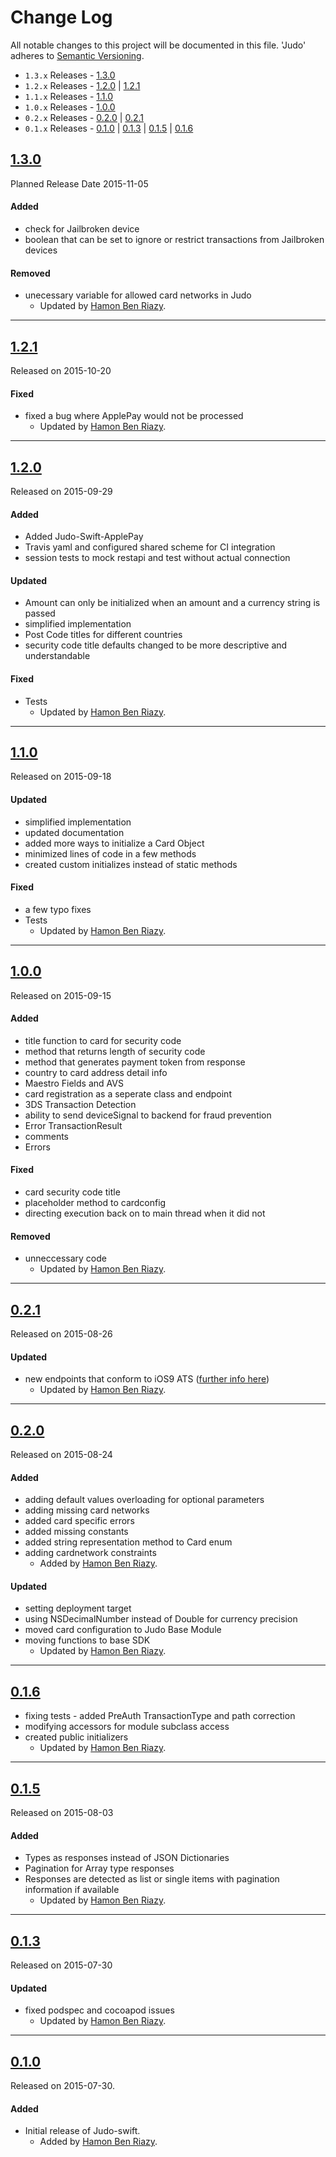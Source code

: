 # Change Log
All notable changes to this project will be documented in this file.
'Judo' adheres to [Semantic Versioning](http://semver.org/).

- `1.3.x` Releases - [1.3.0](#130)
- `1.2.x` Releases - [1.2.0](#120) | [1.2.1](#110)
- `1.1.x` Releases - [1.1.0](#110)
- `1.0.x` Releases - [1.0.0](#100)
- `0.2.x` Releases - [0.2.0](#020) | [0.2.1](#021)
- `0.1.x` Releases - [0.1.0](#010) | [0.1.3](#013) | [0.1.5](#015) | [0.1.6](#016)

## [1.3.0](https://github.com/JudoPay/Judo-Swift/tag/1.3.0)
Planned Release Date 2015-11-05

#### Added
- check for Jailbroken device
- boolean that can be set to ignore or restrict transactions from Jailbroken devices
#### Removed
- unecessary variable for allowed card networks in Judo
	- Updated by [Hamon Ben Riazy](https://github.com/ryce).

---
## [1.2.1](https://github.com/JudoPay/Judo-Swift/tag/1.2.1)
Released on 2015-10-20

#### Fixed
- fixed a bug where ApplePay would not be processed
	- Updated by [Hamon Ben Riazy](https://github.com/ryce).

---
## [1.2.0](https://github.com/JudoPay/Judo-Swift/tag/1.2.0)
Released on 2015-09-29
#### Added
- Added Judo-Swift-ApplePay
- Travis yaml and configured shared scheme for CI integration
- session tests to mock restapi and test without actual connection
#### Updated
- Amount can only be initialized when an amount and a currency string is passed
- simplified implementation
- Post Code titles for different countries
- security code title defaults changed to be more descriptive and understandable
#### Fixed
- Tests
  - Updated by [Hamon Ben Riazy](https://github.com/ryce).

---
## [1.1.0](https://github.com/JudoPay/Judo-Swift/tag/1.1.0)
Released on 2015-09-18
#### Updated
- simplified implementation
- updated documentation
- added more ways to initialize a Card Object
- minimized lines of code in a few methods
- created custom initializes instead of static methods
#### Fixed
- a few typo fixes
- Tests
	- Updated by [Hamon Ben Riazy](https://github.com/ryce).

---
## [1.0.0](https://github.com/JudoPay/Judo-Swift/tag/1.0.0)
Released on 2015-09-15

#### Added
- title function to card for security code
- method that returns length of security code
- method that generates payment token from response
- country to card address detail info
- Maestro Fields and AVS
- card registration as a seperate class and endpoint
- 3DS Transaction Detection
- ability to send deviceSignal to backend for fraud prevention
- Error TransactionResult
- comments
- Errors
#### Fixed
- card security code title
- placeholder method to cardconfig
- directing execution back on to main thread when it did not
#### Removed
- unneccessary code
	- Updated by [Hamon Ben Riazy](https://github.com/ryce).

---
## [0.2.1](https://github.com/JudoPay/Judo-Swift/tag/0.2.1)
Released on 2015-08-26

#### Updated
- new endpoints that conform to iOS9 ATS ([further info here](https://developer.apple.com/library/prerelease/mac/technotes/App-Transport-Security-Technote/index.html))
	- Updated by [Hamon Ben Riazy](https://github.com/ryce).

---
## [0.2.0](https://github.com/JudoPay/Judo-Swift/tag/0.2.0)
Released on 2015-08-24

#### Added
- adding default values overloading for optional parameters
- adding missing card networks
- added card specific errors
- added missing constants
- added string representation method to Card enum
- adding cardnetwork constraints
	- Added by [Hamon Ben Riazy](https://github.com/ryce).

#### Updated
- setting deployment target
- using NSDecimalNumber instead of Double for currency precision
- moved card configuration to Judo Base Module
- moving functions to base SDK
	- Updated by [Hamon Ben Riazy](https://github.com/ryce).

---
## [0.1.6](https://github.com/JudoPay/Judo-Swift/tag/0.1.6)
- fixing tests - added PreAuth TransactionType and path correction
- modifying accessors for module subclass access
- created public initializers
	- Updated by [Hamon Ben Riazy](https://github.com/ryce).

---
## [0.1.5](https://github.com/JudoPay/Judo-Swift/tag/0.1.5)
Released on 2015-08-03

#### Added
- Types as responses instead of JSON Dictionaries
- Pagination for Array type responses
- Responses are detected as list or single items with pagination information if available
	- Updated by [Hamon Ben Riazy](https://github.com/ryce).

---
## [0.1.3](https://bitbucket.org/judo/judo-swift/commits/tag/0.1.3)
Released on 2015-07-30

#### Updated
- fixed podspec and cocoapod issues
	- Updated by [Hamon Ben Riazy](https://github.com/ryce).

---
## [0.1.0](https://bitbucket.org/judo/judo-swift/commits/tag/0.1.0)
Released on 2015-07-30.

#### Added
- Initial release of Judo-swift.
  - Added by [Hamon Ben Riazy](https://github.com/ryce).